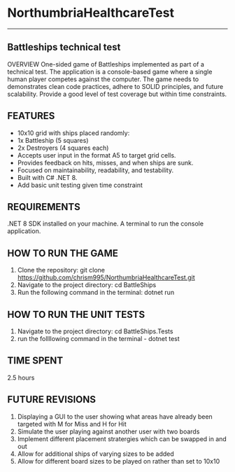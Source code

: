 # NorthumbriaHealthcareTest

---

## Battleships technical test

OVERVIEW One-sided game of Battleships implemented as part of a technical test. The application is a console-based game where a single human player competes against the computer. The game needs to demonstrates clean code practices, adhere to SOLID principles, and future scalability. Provide a good level of test coverage but within time constraints.

## FEATURES

- 10x10 grid with ships placed randomly:
- 1x Battleship (5 squares)
- 2x Destroyers (4 squares each)
- Accepts user input in the format A5 to target grid cells.
- Provides feedback on hits, misses, and when ships are sunk.
- Focused on maintainability, readability, and testability.
- Built with C# .NET 8.
- Add basic unit testing given time constraint

## REQUIREMENTS

.NET 8 SDK installed on your machine.
A terminal to run the console application.

## HOW TO RUN THE GAME

1. Clone the repository: git clone https://github.com/chrism995/NorthumbriaHealthcareTest.git
2. Navigate to the project directory: cd BattleShips
3. Run the following command in the terminal: dotnet run

## HOW TO RUN THE UNIT TESTS

1. Navigate to the project directory: cd BattleShips.Tests
2. run the follllowing command in the terminal - dotnet test

## TIME SPENT

2.5 hours

## FUTURE REVISIONS

1. Displaying a GUI to the user showing what areas have already been targeted with M for Miss and H for Hit
2. Simulate the user playing against another user with two boards
3. Implement different placement stratergies which can be swapped in and out
4. Allow for additional ships of varying sizes to be added
5. Allow for different board sizes to be played on rather than set to 10x10
